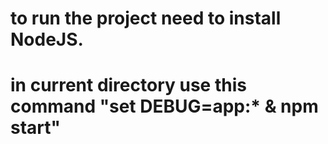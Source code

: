 # to run the project need to install NodeJS.
# in current directory use this command "set DEBUG=app:* & npm start"
